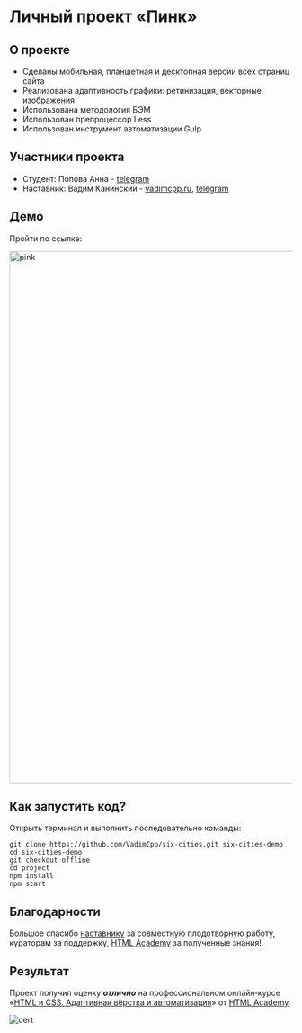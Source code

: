 # Личный проект «Пинк» 


## О проекте

* Сделаны мобильная, планшетная и десктопная версии всех страниц сайта
* Реализована адаптивность графики: ретинизация, векторные изображения
* Использована методология БЭМ
* Использован препроцессор Less
* Использован инструмент автоматизации Gulp


## Участники проекта

* Студент: Попова Анна - [telegram](https://t.me/naprimer_anika)
* Наставник: Вадим Канинский - [vadimcpp.ru](https://vadimcpp.ru/), [telegram](https://t.me/vadimcpp)


## Демо

<!-- TODO! Добавить мою ссылку -->
Пройти по ссылке: 
<!-- Пройти по ссылке: https://vadimcpp.github.io/six-cities/ -->

<img width="945" alt="pink" src="https://user-images.githubusercontent.com/61383401/153154098-5dd2a338-e003-4ce2-9a77-98abf9957b51.png">


## Как запустить код?

Открыть терминал и выполнить последовательно команды:

<!-- TODO! Отредактировать команды -->
```
git clone https://github.com/VadimCpp/six-cities.git six-cities-demo
cd six-cities-demo
git checkout offline
cd project
npm install
npm start
```

## Благодарности

Большое спасибо [наставнику](https://vadimcpp.ru/) за совместную плодотворную работу, кураторам за поддержку, [HTML Academy](https://htmlacademy.ru) за полученные знания!


## Результат

Проект получил оценку ***отлично*** на профессиональном онлайн‑курсе «[HTML и CSS. Адаптивная вёрстка и автоматизация](https://htmlacademy.ru/intensive/adaptive)» от [HTML Academy](https://htmlacademy.ru).

![cert](https://user-images.githubusercontent.com/61383401/153157361-08c2937c-2908-4b8e-ae77-fe5aec3eafa0.JPG)

